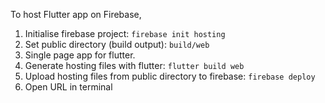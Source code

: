 

To host Flutter app on Firebase,

1. Initialise firebase project: `firebase init hosting`
2. Set public directory (build output): `build/web`
3. Single page app for flutter.
4. Generate hosting files with flutter: `flutter build web` 
5. Upload hosting files from public directory to firebase:  `firebase deploy`
6. Open URL in terminal

